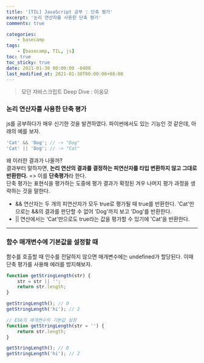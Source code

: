 ```yaml
---
title: '[TIL] JavaScript 공부 : 단축 평가'
excerpt: '논리 연산자를 사용한 단축 평가'
comments: true

categories:
    - basecamp
tags:
    - [basecamp, TIL, js]
toc: true
toc_sticky: true
date: 2021-01-30 00:00:00 -0400
last_modified_at: 2021-01-30T00:00:00+08:00
---
```


> 모던 자바스크립트 Deep Dive : 이웅모

### 논리 연산자를 사용한 단축 평가

js를 공부하다가 매우 신기한 것을 발견하였다. 파이썬에서도 있는 기능인 것 같은데, 아래의 예를 보자.

```js
'Cat' && 'Dog'; // -> "Dog"
'Cat' || 'Dog'; // -> "Cat"
```

왜 이러한 결과가 나올까?<br>
결과부터 말하자면, **논리 연산의 결과를 결정하는 피연산자를 타입 변환하지 않고 그대로 반환한다.** => 이를 **단축평가**라 한다.<br>
단축 평가는 표현식을 평가하는 도중에 평가 결과가 확정된 겨우 나머지 평가 과정을 생략하는 것을 말한다.

-   && 연산자는 두 개의 피연산자가 모두 true로 평가될 때 true를 반환한다. 'Cat'만으로는 &&의 결과를 판단할 수 없어 'Dog'까지 보고 'Dog'를 반환한다.
-   &#124;&#124; 연산에서는 'Cat'만으로도 true라는 값을 평가할 수 있기에 'Cat'을 반환한다.

<hr>

### 함수 매개변수에 기본값을 설정할 때

함수를 호출할 때 인수를 전달하지 않으면 매개변수에는 undefined가 할당된다. 이때 단축 평가를 사용해 에러를 방지해보자.

```js
function getStringLength(str) {
    str = str || '';
    return str.length;
}

getStringLength(); // 0
getStringLength('hi'); // 2

// ES6의 매개변수의 기본값 설정
function getStringLength(str = '') {
    return str.length;
}

getStringLength(); // 0
getStringLength('hi'); // 2
```
